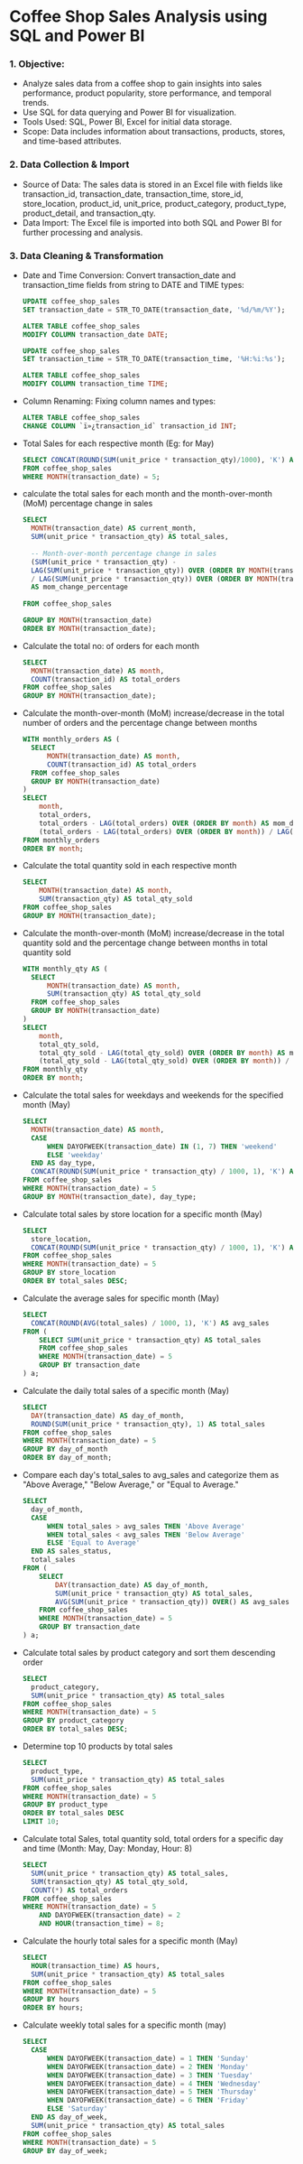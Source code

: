 # Coffee Shop Sales Analysis using SQL and Power BI
  
### 1. Objective:
- Analyze sales data from a coffee shop to gain insights into sales performance, product popularity, store performance, and temporal trends.
- Use SQL for data querying and Power BI for visualization.
- Tools Used: SQL, Power BI, Excel for initial data storage.
- Scope: Data includes information about transactions, products, stores, and time-based attributes.
### 2. Data Collection & Import
- Source of Data:
The sales data is stored in an Excel file with fields like transaction_id, transaction_date, transaction_time, store_id, store_location, product_id, unit_price, product_category, product_type, product_detail, and transaction_qty.
- Data Import:
The Excel file is imported into both SQL and Power BI for further processing and analysis.
### 3. Data Cleaning & Transformation
- Date and Time Conversion: Convert transaction_date and transaction_time fields from string to DATE and TIME types:

  ```sql
  UPDATE coffee_shop_sales 
  SET transaction_date = STR_TO_DATE(transaction_date, '%d/%m/%Y');
  
  ALTER TABLE coffee_shop_sales
  MODIFY COLUMN transaction_date DATE;
  
  UPDATE coffee_shop_sales 
  SET transaction_time = STR_TO_DATE(transaction_time, '%H:%i:%s');
  
  ALTER TABLE coffee_shop_sales
  MODIFY COLUMN transaction_time TIME;
  ```


- Column Renaming: Fixing column names and types:
  ```sql
  ALTER TABLE coffee_shop_sales
  CHANGE COLUMN `ï»¿transaction_id` transaction_id INT;
  ```

- Total Sales for each respective month (Eg: for May)
  ```sql
  SELECT CONCAT(ROUND(SUM(unit_price * transaction_qty)/1000), 'K') AS total_sales 
  FROM coffee_shop_sales
  WHERE MONTH(transaction_date) = 5;
  ```

- calculate the total sales for each month and the month-over-month (MoM) percentage change in sales
  ```sql
  SELECT 
    MONTH(transaction_date) AS current_month, 
    SUM(unit_price * transaction_qty) AS total_sales,
    
    -- Month-over-month percentage change in sales
    (SUM(unit_price * transaction_qty) - 
    LAG(SUM(unit_price * transaction_qty)) OVER (ORDER BY MONTH(transaction_date)))
    / LAG(SUM(unit_price * transaction_qty)) OVER (ORDER BY MONTH(transaction_date)) * 100 
    AS mom_change_percentage
    
  FROM coffee_shop_sales

  GROUP BY MONTH(transaction_date)
  ORDER BY MONTH(transaction_date);
  ```

- Calculate the total no: of orders for each month
  ```sql
  SELECT 
    MONTH(transaction_date) AS month, 
    COUNT(transaction_id) AS total_orders
  FROM coffee_shop_sales
  GROUP BY MONTH(transaction_date);
  ```

- Calculate the month-over-month (MoM) increase/decrease in the total number of orders and the percentage change between months
  ```sql
  WITH monthly_orders AS (
    SELECT 
        MONTH(transaction_date) AS month, 
        COUNT(transaction_id) AS total_orders
    FROM coffee_shop_sales
    GROUP BY MONTH(transaction_date)
  )
  SELECT 
      month,
      total_orders,
      total_orders - LAG(total_orders) OVER (ORDER BY month) AS mom_difference,
      (total_orders - LAG(total_orders) OVER (ORDER BY month)) / LAG(total_orders) OVER (ORDER BY month) * 100 AS mom_change_percentage
  FROM monthly_orders
  ORDER BY month;
  ```
  
- Calculate the total quantity sold in each respective month
  ```sql
  SELECT 
      MONTH(transaction_date) AS month, 
      SUM(transaction_qty) AS total_qty_sold
  FROM coffee_shop_sales
  GROUP BY MONTH(transaction_date);

  ```

- Calculate the month-over-month (MoM) increase/decrease in the total quantity sold and the percentage change between months in total quantity sold
  ```sql
  WITH monthly_qty AS (
    SELECT 
        MONTH(transaction_date) AS month, 
        SUM(transaction_qty) AS total_qty_sold
    FROM coffee_shop_sales
    GROUP BY MONTH(transaction_date)
  )
  SELECT 
      month,
      total_qty_sold,
      total_qty_sold - LAG(total_qty_sold) OVER (ORDER BY month) AS mom_difference,
      (total_qty_sold - LAG(total_qty_sold) OVER (ORDER BY month)) / LAG(total_qty_sold) OVER (ORDER BY month) * 100 AS mom_change_percentage
  FROM monthly_qty
  ORDER BY month;
  ```

- Calculate the total sales for weekdays and weekends for the specified month (May)
  ```sql
  SELECT 
    MONTH(transaction_date) AS month,
    CASE 
        WHEN DAYOFWEEK(transaction_date) IN (1, 7) THEN 'weekend'
        ELSE 'weekday'
    END AS day_type,
    CONCAT(ROUND(SUM(unit_price * transaction_qty) / 1000, 1), 'K') AS total_sales
  FROM coffee_shop_sales
  WHERE MONTH(transaction_date) = 5
  GROUP BY MONTH(transaction_date), day_type;
  ```

- Calculate total sales by store location for a specific month (May)
  ```sql
  SELECT 
    store_location,
    CONCAT(ROUND(SUM(unit_price * transaction_qty) / 1000, 1), 'K') AS total_sales
  FROM coffee_shop_sales
  WHERE MONTH(transaction_date) = 5
  GROUP BY store_location
  ORDER BY total_sales DESC;
  ```

- Calculate the average sales for specific month (May)
  ```sql
  SELECT 
    CONCAT(ROUND(AVG(total_sales) / 1000, 1), 'K') AS avg_sales 
  FROM (
      SELECT SUM(unit_price * transaction_qty) AS total_sales
      FROM coffee_shop_sales
      WHERE MONTH(transaction_date) = 5
      GROUP BY transaction_date
  ) a;
  ```

- Calculate the daily total sales of a specific month (May)
  ```sql
  SELECT 
    DAY(transaction_date) AS day_of_month,
    ROUND(SUM(unit_price * transaction_qty), 1) AS total_sales
  FROM coffee_shop_sales
  WHERE MONTH(transaction_date) = 5
  GROUP BY day_of_month
  ORDER BY day_of_month;
  ```

- Compare each day's total_sales to avg_sales and categorize them as "Above Average," "Below Average," or "Equal to Average."
  ```sql
  SELECT 
    day_of_month,
    CASE 
        WHEN total_sales > avg_sales THEN 'Above Average'
        WHEN total_sales < avg_sales THEN 'Below Average'
        ELSE 'Equal to Average' 
    END AS sales_status,
    total_sales
  FROM (
      SELECT 
          DAY(transaction_date) AS day_of_month,
          SUM(unit_price * transaction_qty) AS total_sales,
          AVG(SUM(unit_price * transaction_qty)) OVER() AS avg_sales
      FROM coffee_shop_sales
      WHERE MONTH(transaction_date) = 5
      GROUP BY transaction_date
  ) a;
  ```

- Calculate total sales by product category and sort them descending order
  ```sql
  SELECT 
    product_category,
    SUM(unit_price * transaction_qty) AS total_sales
  FROM coffee_shop_sales
  WHERE MONTH(transaction_date) = 5 
  GROUP BY product_category
  ORDER BY total_sales DESC;
  ```

- Determine top 10 products by total sales
  ```sql
  SELECT 
    product_type,
    SUM(unit_price * transaction_qty) AS total_sales 
  FROM coffee_shop_sales
  WHERE MONTH(transaction_date) = 5
  GROUP BY product_type
  ORDER BY total_sales DESC
  LIMIT 10;
  ```

- Calculate total Sales, total quantity sold, total orders for a specific day and time (Month: May, Day: Monday, Hour: 8)
  ```sql
  SELECT 
    SUM(unit_price * transaction_qty) AS total_sales,
    SUM(transaction_qty) AS total_qty_sold,
    COUNT(*) AS total_orders
  FROM coffee_shop_sales
  WHERE MONTH(transaction_date) = 5
      AND DAYOFWEEK(transaction_date) = 2
      AND HOUR(transaction_time) = 8;
  ```
- Calculate the hourly total sales for a specific month (May)
  ```sql
  SELECT 
    HOUR(transaction_time) AS hours,
    SUM(unit_price * transaction_qty) AS total_sales
  FROM coffee_shop_sales
  WHERE MONTH(transaction_date) = 5
  GROUP BY hours
  ORDER BY hours;
  ```

- Calculate weekly total sales for a specific month (may)
  ```sql
  SELECT 
    CASE 
        WHEN DAYOFWEEK(transaction_date) = 1 THEN 'Sunday'
        WHEN DAYOFWEEK(transaction_date) = 2 THEN 'Monday'
        WHEN DAYOFWEEK(transaction_date) = 3 THEN 'Tuesday'
        WHEN DAYOFWEEK(transaction_date) = 4 THEN 'Wednesday'
        WHEN DAYOFWEEK(transaction_date) = 5 THEN 'Thursday'
        WHEN DAYOFWEEK(transaction_date) = 6 THEN 'Friday'
        ELSE 'Saturday' 
    END AS day_of_week,
    SUM(unit_price * transaction_qty) AS total_sales
  FROM coffee_shop_sales
  WHERE MONTH(transaction_date) = 5
  GROUP BY day_of_week;
  ```

  




  
  
